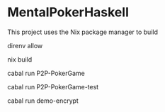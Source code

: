 # MentalPokerHaskell

This project uses the Nix package manager to build 

direnv allow

nix build

cabal run P2P-PokerGame 

cabal run P2P-PokerGame-test 

cabal run demo-encrypt
